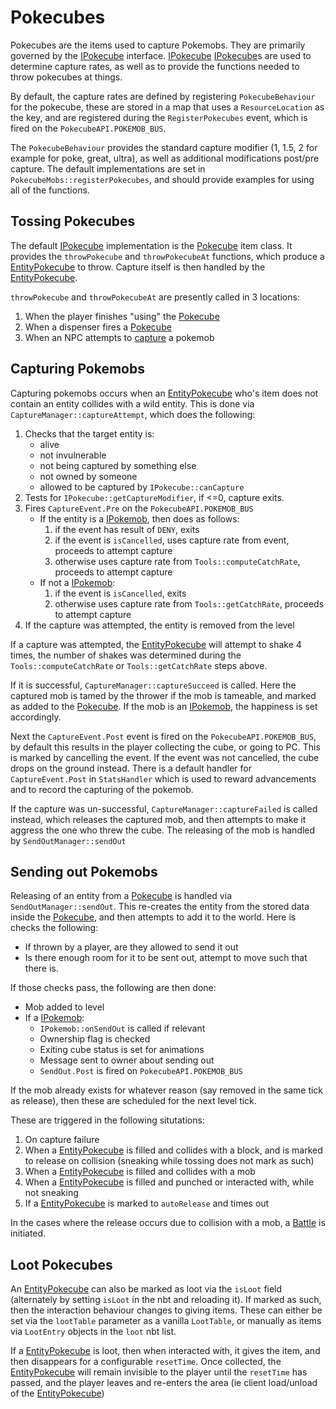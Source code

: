 # Pokecubes

Pokecubes are the items used to capture Pokemobs. They are primarily governed by the [IPokecube](../src/main/java/pokecube/api/items/IPokecube.java) interface.
[IPokecube](../src/main/java/pokecube/api/items/IPokecube.java)
[IPokecube](../src/main/java/pokecube/api/items/IPokecube.java)s are used to determine capture rates, as well as to provide the functions needed to throw pokecubes at things.

By default, the capture rates are defined by registering `PokecubeBehaviour` for the pokecube, these are stored in a map that uses a `ResourceLocation` as the key, and are registered during the `RegisterPokecubes` event, which is fired on the `PokecubeAPI.POKEMOB_BUS`.

The `PokecubeBehaviour` provides the standard capture modifier (1, 1.5, 2 for example for poke, great, ultra), as well as additional modifications post/pre capture. The default implementations are set in `PokecubeMobs::registerPokecubes`, and should provide examples for using all of the functions.

## Tossing Pokecubes

The default [IPokecube](../src/main/java/pokecube/api/items/IPokecube.java) implementation is the [Pokecube](../src/main/java/pokecube/core/items/pokecubes/Pokecube.java) item class. It provides the `throwPokecube` and `throwPokecubeAt` functions, which produce a [EntityPokecube](../src/main/java/pokecube/core/entity/pokecubes/EntityPokecube.java) to throw. Capture itself is then handled by the [EntityPokecube](../src/main/java/pokecube/core/entity/pokecubes/EntityPokecube.java).

`throwPokecube` and `throwPokecubeAt` are presently called in 3 locations: 

1. When the player finishes "using" the [Pokecube](../src/main/java/pokecube/core/items/pokecubes/Pokecube.java)
2. When a dispenser fires a [Pokecube](../src/main/java/pokecube/core/items/pokecubes/Pokecube.java)
3. When an NPC attempts to [capture](npcs.md#trainer-combat-ai) a pokemob

## Capturing Pokemobs

Capturing pokemobs occurs when an [EntityPokecube](../src/main/java/pokecube/core/entity/pokecubes/EntityPokecube.java) who's item does not contain an entity collides with a wild entity. This is done via `CaptureManager::captureAttempt`, which does the following:

1.  Checks that the target entity is:
    -   alive
    -   not invulnerable
    -   not being captured by something else
    -   not owned by someone
    -   allowed to be captured by `IPokecube::canCapture`
2.  Tests for `IPokecube::getCaptureModifier`, if <=0, capture exits.
3.  Fires `CaptureEvent.Pre` on the `PokecubeAPI.POKEMOB_BUS`
    -  If the entity is a [IPokemob](../src/main/java/pokecube/api/entity/pokemob/IPokemob.java), then does as follows:
        1.  if the event has result of `DENY`, exits
        2.  if the event is `isCancelled`, uses capture rate from event, proceeds to attempt capture
        3.  otherwise uses capture rate from `Tools::computeCatchRate`, proceeds to attempt capture
    -   If not a [IPokemob](../src/main/java/pokecube/api/entity/pokemob/IPokemob.java):
        1.  if the event is `isCancelled`, exits
        2.  otherwise uses capture rate from `Tools::getCatchRate`, proceeds to attempt capture
4.  If the capture was attempted, the entity is removed from the level

If a capture was attempted, the [EntityPokecube](../src/main/java/pokecube/core/entity/pokecubes/EntityPokecube.java) will attempt to shake 4 times, the number of shakes was determined during the `Tools::computeCatchRate` or `Tools::getCatchRate` steps above.

If it is successful, `CaptureManager::captureSucceed` is called. Here the captured mob is tamed by the thrower if the mob is tameable, and marked as added to the [Pokecube](../src/main/java/pokecube/core/items/pokecubes/Pokecube.java). If the mob is an [IPokemob](../src/main/java/pokecube/api/entity/pokemob/IPokemob.java), the happiness is set accordingly.

Next the `CaptureEvent.Post` event is fired on the `PokecubeAPI.POKEMOB_BUS`, by default this results in the player collecting the cube, or going to PC. This is marked by cancelling the event. If the event was not cancelled, the cube drops on the ground instead. There is a default handler for `CaptureEvent.Post` in `StatsHandler` which is used to reward advancements and to record the capturing of the pokemob.

If the capture was un-successful, `CaptureManager::captureFailed` is called instead, which releases the captured mob, and then attempts to make it aggress the one who threw the cube. The releasing of the mob is handled by `SendOutManager::sendOut`

## Sending out Pokemobs

Releasing of an entity from a [Pokecube](../src/main/java/pokecube/core/items/pokecubes/Pokecube.java) is handled via `SendOutManager::sendOut`. This re-creates the entity from the stored data inside the [Pokecube](../src/main/java/pokecube/core/items/pokecubes/Pokecube.java), and then attempts to add it to the world. Here is checks the following:

-   If thrown by a player, are they allowed to send it out
-   Is there enough room for it to be sent out, attempt to move such that there is.

If those checks pass, the following are then done:

-   Mob added to level
-   If a [IPokemob](../src/main/java/pokecube/api/entity/pokemob/IPokemob.java):
    -   `IPokemob::onSendOut` is called if relevant
    -   Ownership flag is checked
    -   Exiting cube status is set for animations
    -   Message sent to owner about sending out
    -   `SendOut.Post` is fired on `PokecubeAPI.POKEMOB_BUS`

If the mob already exists for whatever reason (say removed in the same tick as release), then these are scheduled for the next level tick.

These are triggered in the following situtations:

1.  On capture failure
2.  When a [EntityPokecube](../src/main/java/pokecube/core/entity/pokecubes/EntityPokecube.java) is filled and collides with a block, and is marked to release on collision (sneaking while tossing does not mark as such)
3.  When a [EntityPokecube](../src/main/java/pokecube/core/entity/pokecubes/EntityPokecube.java) is filled and collides with a mob
4.  When a [EntityPokecube](../src/main/java/pokecube/core/entity/pokecubes/EntityPokecube.java) is filled and punched or interacted with, while not sneaking
5.  If a [EntityPokecube](../src/main/java/pokecube/core/entity/pokecubes/EntityPokecube.java) is marked to `autoRelease` and times out

In the cases where the release occurs due to collision with a mob, a [Battle](../src/main/java/pokecube/api/moves/Battle.java) is initiated.

## Loot Pokecubes

An [EntityPokecube](../src/main/java/pokecube/core/entity/pokecubes/EntityPokecube.java) can also be marked as loot via the `isLoot` field (alternately by setting `isLoot` in the nbt and reloading it). If marked as such, then the interaction behaviour changes to giving items. These can either be set via the `lootTable` parameter as a vanilla `LootTable`, or manually as items via `LootEntry` objects in the `loot` nbt list. 

If a [EntityPokecube](../src/main/java/pokecube/core/entity/pokecubes/EntityPokecube.java) is loot, then when interacted with, it gives the item, and then disappears for a configurable `resetTime`. Once collected, the [EntityPokecube](../src/main/java/pokecube/core/entity/pokecubes/EntityPokecube.java) will remain invisible to the player until the `resetTime` has passed, and the player leaves and re-enters the area (ie client load/unload of the [EntityPokecube](../src/main/java/pokecube/core/entity/pokecubes/EntityPokecube.java))
